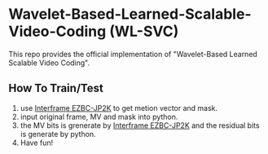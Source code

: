 # Wavelet-Based-Learned-Scalable-Video-Coding (WL-SVC)
This repo provides the official implementation of "Wavelet-Based Learned Scalable Video Coding".
## How To Train/Test
1. use [Interframe EZBC-JP2K](https://ecse.rpi.edu/interframevideocoding/) to get metion vector and mask.
2. input original frame, MV and mask into python.
3. the MV bits is grenerate by [Interframe EZBC-JP2K](https://ecse.rpi.edu/interframevideocoding/) and the residual bits is generate by python.
4. Have fun!
